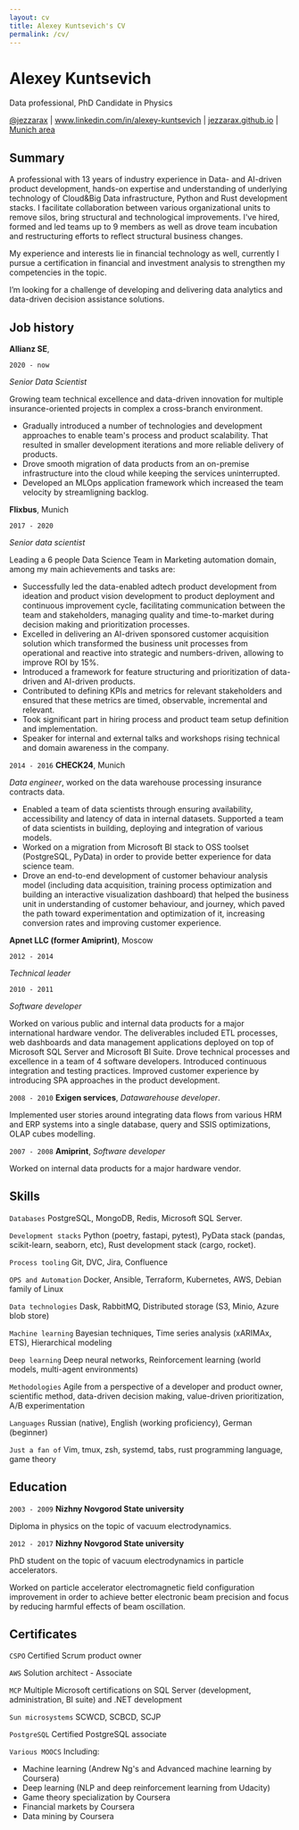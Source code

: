 ```yaml
---
layout: cv
title: Alexey Kuntsevich's CV
permalink: /cv/
---
```


# Alexey Kuntsevich
Data professional, PhD Candidate in Physics

<div id="webaddress">
<a href="https://twitter.com/jezzarax">@jezzarax</a>
| <a href="https://www.linkedin.com/in/alexey-kuntsevich">www.linkedin.com/in/alexey-kuntsevich</a>
| <a href="/blog/">jezzarax.github.io</a>
| <a href="https://goo.gl/maps/jxpZWvSq8uHwnLBC7">Munich area</a>
</div>


## Summary

A professional with 13 years of industry experience in Data- and AI-driven product development, hands-on expertise and understanding of underlying technology of Cloud&Big Data infrastructure, Python and Rust development stacks. I facilitate collaboration between various organizational units to remove silos, bring structural and technological improvements.  I've hired, formed and led teams up to 9 members as well as drove team incubation and restructuring efforts to reflect structural business changes. 

My experience and interests lie in financial technology as well, currently I pursue a certification in financial and investment analysis to strengthen my competencies in the topic.

I’m looking for a challenge of developing and delivering data analytics and data-driven decision assistance solutions.



## Job history

__Allianz SE__, 

`2020 - now`

*Senior Data Scientist*

Growing team technical excellence and data-driven innovation for multiple insurance-oriented projects in complex a cross-branch environment.

* Gradually introduced a number of technologies and development approaches to enable team's process and product scalability. That resulted in smaller development iterations and more reliable delivery of products.
* Drove smooth migration of data products from an on-premise infrastructure into the cloud while keeping the services uninterrupted.
* Developed an MLOps application framework which increased the team velocity by streamligning backlog.


__Flixbus__, Munich

`2017 - 2020`

*Senior data scientist*

Leading a 6 people Data Science Team in Marketing automation domain, among my main achievements and tasks are:

* Successfully led the data-enabled adtech product development from ideation and product vision development to product deployment and continuous improvement cycle, facilitating communication between the team and stakeholders, managing quality and time-to-market during decision making and prioritization processes. 
* Excelled in delivering an AI-driven sponsored customer acquisition solution which transformed the business unit processes from operational and reactive into strategic and numbers-driven, allowing to improve ROI by 15%.
* Introduced a framework for feature structuring and prioritization of data-driven and AI-driven products. 
* Contributed to defining KPIs and metrics for relevant stakeholders and ensured that these metrics are timed, observable, incremental and relevant.
* Took significant part in hiring process and product team setup definition and implementation. 
* Speaker for internal and external talks and workshops rising technical and domain awareness in the company.


`2014 - 2016`
__CHECK24__, Munich

*Data engineer*, worked on the data warehouse processing insurance contracts data.

* Enabled a team of data scientists through ensuring availability, accessibility and latency of data in internal datasets. Supported a team of data scientists in building, deploying and integration of various models.
* Worked on a migration from Microsoft BI stack to OSS toolset (PostgreSQL, PyData) in order to provide better experience for data science team.
* Drove an end-to-end development of customer behaviour analysis model (including data acquisition, training process optimization and building an interactive visualization dashboard) that helped the business unit in understanding of customer behaviour, and journey, which paved the path toward experimentation and optimization of it, increasing conversion rates and improving customer experience.

__Apnet LLC (former Amiprint)__, Moscow

`2012 - 2014`

*Technical leader*

`2010 - 2011`

*Software developer*

Worked on various public and internal data products for a major international hardware vendor. The deliverables included ETL processes, web dashboards and data management applications deployed on top of Microsoft SQL Server and Microsoft BI Suite. Drove technical processes and excellence in a team of 4 software developers. Introduced continuous integration and testing practices. Improved customer experience by introducing SPA approaches in the product development.

`2008 - 2010`
__Exigen services__, *Datawarehouse developer*. 

Implemented user stories around integrating data flows from various HRM and ERP systems into a single database, query and SSIS optimizations, OLAP cubes modelling.

`2007 - 2008`
__Amiprint__, *Software developer*

Worked on internal data products for a major hardware vendor.



## Skills

`Databases` PostgreSQL, MongoDB, Redis, Microsoft SQL Server.

`Development stacks` Python (poetry, fastapi, pytest), PyData stack (pandas, scikit-learn, seaborn, etc), Rust development stack (cargo, rocket).

`Process tooling` Git, DVC, Jira, Confluence

`OPS and Automation` Docker, Ansible, Terraform, Kubernetes, AWS, Debian family of Linux

`Data technologies` Dask, RabbitMQ, Distributed storage (S3, Minio, Azure blob store)

`Machine learning` Bayesian techniques, Time series analysis (xARIMAx, ETS), Hierarchical modeling

`Deep learning` Deep neural networks, Reinforcement learning (world models, multi-agent environments)

`Methodologies` Agile from a perspective of a developer and product owner, scientific method, data-driven decision making, value-driven prioritization, A/B experimentation

`Languages` Russian (native), English (working proficiency), German (beginner)

`Just a fan of` Vim, tmux, zsh, systemd, tabs, rust programming language, game theory

## Education

`2003 - 2009`
__Nizhny Novgorod State university__

Diploma in physics on the topic of vacuum electrodynamics.

`2012 - 2017`
__Nizhny Novgorod State university__

PhD student on the topic of vacuum electrodynamics in particle accelerators.

Worked on particle accelerator electromagnetic field configuration improvement in order to achieve better electronic beam precision and focus by reducing harmful effects of beam oscillation.


## Certificates

`CSPO` Certified Scrum product owner

`AWS` Solution architect - Associate

`MCP` Multiple Microsoft certifications on SQL Server (development, administration, BI suite) and .NET development

`Sun microsystems` SCWCD, SCBCD, SCJP

`PostgreSQL` Certified PostgreSQL associate

`Various MOOCS` Including: 
* Machine learning (Andrew Ng's and Advanced machine learning by Coursera)
* Deep learning (NLP and deep reinforcement learning from Udacity)
* Game theory specialization by Coursera
* Financial markets by Coursera
* Data mining by Coursera




<!-- ### Footer

Last updated: August 2021 -->



